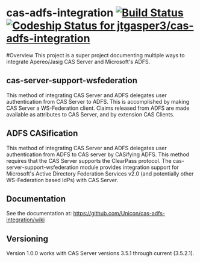 cas-adfs-integration [![Build Status](https://travis-ci.org/Unicon/cas-adfs-integration.svg?branch=master)](https://travis-ci.org/Unicon/cas-adfs-integration) [ ![Codeship Status for jtgasper3/cas-adfs-integration](https://www.codeship.io/projects/78679d20-ee7e-0131-30df-429ee894f4d5/status)](https://www.codeship.io/projects/26865)
====================

#Overview
This project is a super project documenting multiple ways to integrate Apereo/Jasig CAS Server and Microsoft's ADFS.

## cas-server-support-wsfederation
This method of integrating CAS Server and ADFS delegates user authentication from CAS Server to ADFS. This is accomplished by making CAS Server a WS-Federation client. Claims released from ADFS are made available as attributes to CAS Server, and by extension CAS Clients.

## ADFS CASification
This method of integrating CAS Server and ADFS delegates user authentication from ADFS to CAS server by CASifying ADFS. This method requires that the CAS Server supports the ClearPass protocol.
The cas-server-support-wsfederation module provides integration support for Microsoft's Active Directory Federation
Services v2.0 (and potentially other WS-Federation based IdPs) with CAS Server.

## Documentation
See the documentation at: https://github.com/Unicon/cas-adfs-integration/wiki


## Versioning
Version 1.0.0 works with CAS Server versions 3.5.1 through current (3.5.2.1).

